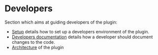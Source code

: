 # Developers

Section which aims at guiding developers of the plugin:

* [Setup](setup/index.md) details how to set up a developers environment of the plugin.
* [Developers documentation](documentation/index.md) details how a developer should document changes to the code.
* [Architecture](architecture/index.md) of the plugin